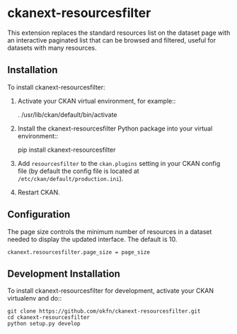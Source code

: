 
# ckanext-resourcesfilter

This extension replaces the standard resources list on the dataset page with an
interactive paginated list that can be browsed and filtered, useful for datasets with 
many resources.



## Installation

To install ckanext-resourcesfilter:

1. Activate your CKAN virtual environment, for example::

     . /usr/lib/ckan/default/bin/activate

2. Install the ckanext-resourcesfilter Python package into your virtual environment::

     pip install ckanext-resourcesfilter

3. Add ``resourcesfilter`` to the ``ckan.plugins`` setting in your CKAN
   config file (by default the config file is located at
   ``/etc/ckan/default/production.ini``).

4. Restart CKAN.

## Configuration

The page size controls the minimum number of resources in a dataset needed to display the 
updated interface. The default is 10.

    ckanext.resourcesfilter.page_size = page_size


## Development Installation

To install ckanext-resourcesfilter for development, activate your CKAN virtualenv and
do::

    git clone https://github.com/okfn/ckanext-resourcesfilter.git
    cd ckanext-resourcesfilter
    python setup.py develop
